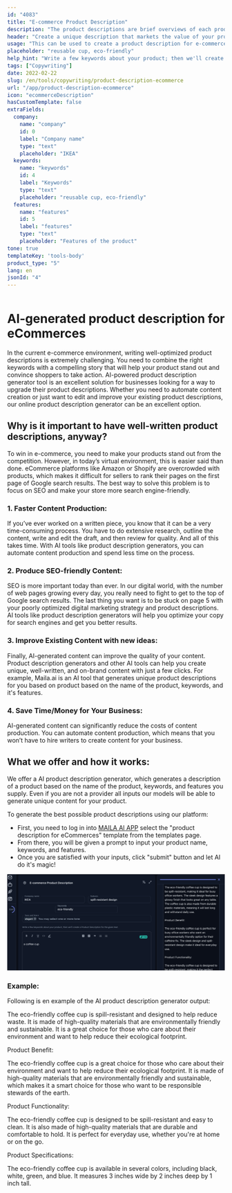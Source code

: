 ```yaml
---
id: "4083"
title: "E-commerce Product Description"
description: "The product descriptions are brief overviews of each product, highlighting key features and benefits. For e-commerce and retail, it's important to think about using clear language, keeping it short and focusing more on optimised SEO keywords. But for other types of businesses, such as lawyers, the important factors to consider are professionalism and customer service. We will help you use AI to generate product descriptions that are tailored to your specific keywords and best suited to your brand."
header: "Create a unique description that markets the value of your product."
usage: "This can be used to create a product description for e-commerce, e.g. online food deliveries, clothing, etc."
placeholder: "reusable cup, eco-friendly"
help_hint: "Write a few keywords about your product; then we'll create a Product Description for the given text."
tags: ["Copywriting"]
date: 2022-02-22
slug: /en/tools/copywriting/product-description-ecommerce
url: "/app/product-description-ecommerce"
icon: "ecommerceDescription"
hasCustomTemplate: false
extraFields:
  company:
    name: "company"
    id: 0
    label: "Company name"
    type: "text"
    placeholder: "IKEA"
  keywords:
    name: "keywords"
    id: 4
    label: "Keywords"
    type: "text"
    placeholder: "reusable cup, eco-friendly"
  features:
    name: "features"
    id: 5
    label: "features"
    type: "text"
    placeholder: "Features of the product"
tone: true
templateKey: 'tools-body'
product_type: "5"
lang: en
jsonId: "4"
---
```

```toc
```

# AI-generated product description for eCommerces


In the current e-commerce environment, writing well-optimized product descriptions is extremely challenging. You need to combine the right keywords with a compelling story that will help your product stand out and convince shoppers to take action. AI-powered product description generator tool іѕ аn excellent solution for businesses looking for a way to upgrade their product descriptions. Whether you need to automate content creation or just want to edit and improve your existing product descriptions, our online product description generator can be an excellent option.

## Why is it important to have well-written product descriptions, anyway?


To win in e-commerce, you need to make your products stand out from the competition. However, in today’s virtual environment, this is easier said than done. eCommerce platforms like Amazon or Shopify are overcrowded with products, which makes it difficult for sellers to rank their pages on the first page of Google search results. The best way to solve this problem іѕ tо focus on SEO and make your store more search engine-friendly.


### 1. Faster Content Production: 
If you’ve ever worked on a written piece, you know that it can be a very time-consuming process. You have to do extensive research, outline the content, write and edit the draft, and then review for quality. And all of this takes time. With AI tools like product description generators, you can automate content production and spend less time on the process.


### 2. Produce SEO-friendly Content: 
SEO is more important today than ever. In our digital world, with the number of web pages growing every day, you really need to fight to get to the top of Google search results. The last thing you want is to be stuck on page 5 with your poorly optimized digital marketing strategy and product descriptions. AI tools like product description generators will help you optimize your copy for search engines and get you better results.


### 3. Improve Existing Content with new ideas:
Finally, AI-generated content can improve the quality of your content. Product description generators and other AI tools can help you create unique, well-written, and on-brand content with just a few clicks. For example, Maila.ai is an AI tool that generates unique product descriptions for you based on product based on the name of the product, keywords, and it's features.


### 4. Save Time/Money for Your Business: 
AI-generated content can significantly reduce the costs of content production. You can automate content production, which means that you won’t have to hire writers to create content for your business.


## What we offer and how it works:


We offer a AI product description generator,  which generates a description of a product based on the name of the product, keywords, and features you supply. Even if you are not a provider all inputs our models will be able to generate unique content for your product.

To generate the best possible product descriptions using our platform:

- First, you need to log in into [MAILA AI APP](https://maila.ai/app/list) select the "product description for eCommerces" template from the templates page.
- From there, you will be given a prompt to input your product name, keywords, and features.
- Once you are satisfied with your inputs, click "submit" button and let AI do it's magic!

![](../copywriting/images/ai-product-description-platform.png)


### Example:

Following is en example of the AI product description generator output:

The eco-friendly coffee cup is spill-resistant and designed to help reduce waste. It is made of high-quality materials that are environmentally friendly and sustainable. It is a great choice for those who care about their environment and want to help reduce their ecological footprint.

Product Benefit:

The eco-friendly coffee cup is a great choice for those who care about their environment and want to help reduce their ecological footprint. It is made of high-quality materials that are environmentally friendly and sustainable, which makes it a smart choice for those who want to be responsible stewards of the earth.

Product Functionality:

The eco-friendly coffee cup is designed to be spill-resistant and easy to clean. It is also made of high-quality materials that are durable and comfortable to hold. It is perfect for everyday use, whether you're at home or on the go.

Product Specifications:

The eco-friendly coffee cup is available in several colors, including black, white, green, and blue. It measures 3 inches wide by 2 inches deep by 1 inch tall.

